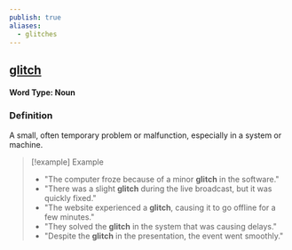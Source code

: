 ```yaml
---
publish: true
aliases:
  - glitches
---
```


## [glitch](https://dictionary.cambridge.org/dictionary/english/glitch)
#### Word Type: Noun

### Definition
A small, often temporary problem or malfunction, especially in a system or machine.

> [!example] Example
> 
> - "The computer froze because of a minor **glitch** in the software."
> - "There was a slight **glitch** during the live broadcast, but it was quickly fixed."
> - "The website experienced a **glitch**, causing it to go offline for a few minutes."
> - "They solved the **glitch** in the system that was causing delays."
> - "Despite the **glitch** in the presentation, the event went smoothly."